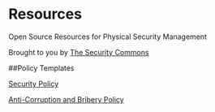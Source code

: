 Resources
=========

Open Source Resources for Physical Security Management

Brought to you by [The Security Commons](http://www.thesecuritycommons.org/)

##Policy Templates

[Security Policy](policy/security_policy.md)

[Anti-Corruption and Bribery Policy](policy/anti-corruption_and_bribery_policy.md)
